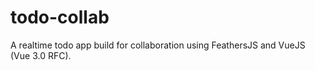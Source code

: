 # todo-collab

A realtime todo app build for collaboration using FeathersJS and VueJS (Vue 3.0 RFC).

